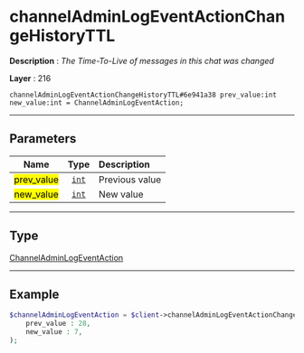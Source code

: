 # channelAdminLogEventActionChangeHistoryTTL

**Description** : *The Time\-To\-Live of messages in this chat was changed*

**Layer** : 216

```tl
channelAdminLogEventActionChangeHistoryTTL#6e941a38 prev_value:int new_value:int = ChannelAdminLogEventAction;
```

---

## Parameters

| Name | Type | Description |
| :---: | :---: | :--- |
| <mark>prev_value</mark> | [`int`](type/int) | Previous value |
| <mark>new_value</mark> | [`int`](type/int) | New value |

---

## Type

[ChannelAdminLogEventAction](type/ChannelAdminLogEventAction)

---

## Example

```php
$channelAdminLogEventAction = $client->channelAdminLogEventActionChangeHistoryTTL(
	prev_value : 28,
	new_value : 7,
);
```